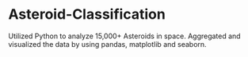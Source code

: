 # Asteroid-Classification
Utilized Python to analyze 15,000+ Asteroids in space. Aggregated and visualized the data by using pandas, matplotlib and seaborn.
